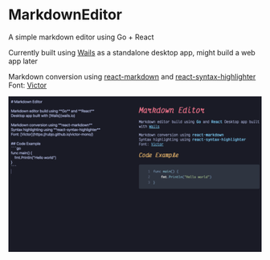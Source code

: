 # MarkdownEditor

A simple markdown editor using Go + React

Currently built using [Wails](wails.io) as a standalone desktop app, might build a web app later 

Markdown conversion using [react-markdown](https://github.com/remarkjs/react-markdown) and [react-syntax-highlighter](https://github.com/react-syntax-highlighter/react-syntax-highlighter)
Font: [Victor](https://rubjo.github.io/victor-mono/)

![Example image](ss.png "Example image")

